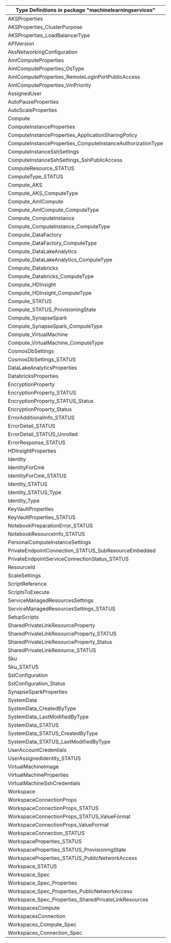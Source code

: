 | Type Definitions in package "machinelearningservices"      | v1beta20210701 |
|------------------------------------------------------------|----------------|
| AKSProperties                                              | v1beta20210701 |
| AKSProperties_ClusterPurpose                               | v1beta20210701 |
| AKSProperties_LoadBalancerType                             | v1beta20210701 |
| APIVersion                                                 | v1beta20210701 |
| AksNetworkingConfiguration                                 | v1beta20210701 |
| AmlComputeProperties                                       | v1beta20210701 |
| AmlComputeProperties_OsType                                | v1beta20210701 |
| AmlComputeProperties_RemoteLoginPortPublicAccess           | v1beta20210701 |
| AmlComputeProperties_VmPriority                            | v1beta20210701 |
| AssignedUser                                               | v1beta20210701 |
| AutoPauseProperties                                        | v1beta20210701 |
| AutoScaleProperties                                        | v1beta20210701 |
| Compute                                                    | v1beta20210701 |
| ComputeInstanceProperties                                  | v1beta20210701 |
| ComputeInstanceProperties_ApplicationSharingPolicy         | v1beta20210701 |
| ComputeInstanceProperties_ComputeInstanceAuthorizationType | v1beta20210701 |
| ComputeInstanceSshSettings                                 | v1beta20210701 |
| ComputeInstanceSshSettings_SshPublicAccess                 | v1beta20210701 |
| ComputeResource_STATUS                                     | v1beta20210701 |
| ComputeType_STATUS                                         | v1beta20210701 |
| Compute_AKS                                                | v1beta20210701 |
| Compute_AKS_ComputeType                                    | v1beta20210701 |
| Compute_AmlCompute                                         | v1beta20210701 |
| Compute_AmlCompute_ComputeType                             | v1beta20210701 |
| Compute_ComputeInstance                                    | v1beta20210701 |
| Compute_ComputeInstance_ComputeType                        | v1beta20210701 |
| Compute_DataFactory                                        | v1beta20210701 |
| Compute_DataFactory_ComputeType                            | v1beta20210701 |
| Compute_DataLakeAnalytics                                  | v1beta20210701 |
| Compute_DataLakeAnalytics_ComputeType                      | v1beta20210701 |
| Compute_Databricks                                         | v1beta20210701 |
| Compute_Databricks_ComputeType                             | v1beta20210701 |
| Compute_HDInsight                                          | v1beta20210701 |
| Compute_HDInsight_ComputeType                              | v1beta20210701 |
| Compute_STATUS                                             | v1beta20210701 |
| Compute_STATUS_ProvisioningState                           | v1beta20210701 |
| Compute_SynapseSpark                                       | v1beta20210701 |
| Compute_SynapseSpark_ComputeType                           | v1beta20210701 |
| Compute_VirtualMachine                                     | v1beta20210701 |
| Compute_VirtualMachine_ComputeType                         | v1beta20210701 |
| CosmosDbSettings                                           | v1beta20210701 |
| CosmosDbSettings_STATUS                                    | v1beta20210701 |
| DataLakeAnalyticsProperties                                | v1beta20210701 |
| DatabricksProperties                                       | v1beta20210701 |
| EncryptionProperty                                         | v1beta20210701 |
| EncryptionProperty_STATUS                                  | v1beta20210701 |
| EncryptionProperty_STATUS_Status                           | v1beta20210701 |
| EncryptionProperty_Status                                  | v1beta20210701 |
| ErrorAdditionalInfo_STATUS                                 | v1beta20210701 |
| ErrorDetail_STATUS                                         | v1beta20210701 |
| ErrorDetail_STATUS_Unrolled                                | v1beta20210701 |
| ErrorResponse_STATUS                                       | v1beta20210701 |
| HDInsightProperties                                        | v1beta20210701 |
| Identity                                                   | v1beta20210701 |
| IdentityForCmk                                             | v1beta20210701 |
| IdentityForCmk_STATUS                                      | v1beta20210701 |
| Identity_STATUS                                            | v1beta20210701 |
| Identity_STATUS_Type                                       | v1beta20210701 |
| Identity_Type                                              | v1beta20210701 |
| KeyVaultProperties                                         | v1beta20210701 |
| KeyVaultProperties_STATUS                                  | v1beta20210701 |
| NotebookPreparationError_STATUS                            | v1beta20210701 |
| NotebookResourceInfo_STATUS                                | v1beta20210701 |
| PersonalComputeInstanceSettings                            | v1beta20210701 |
| PrivateEndpointConnection_STATUS_SubResourceEmbedded       | v1beta20210701 |
| PrivateEndpointServiceConnectionStatus_STATUS              | v1beta20210701 |
| ResourceId                                                 | v1beta20210701 |
| ScaleSettings                                              | v1beta20210701 |
| ScriptReference                                            | v1beta20210701 |
| ScriptsToExecute                                           | v1beta20210701 |
| ServiceManagedResourcesSettings                            | v1beta20210701 |
| ServiceManagedResourcesSettings_STATUS                     | v1beta20210701 |
| SetupScripts                                               | v1beta20210701 |
| SharedPrivateLinkResourceProperty                          | v1beta20210701 |
| SharedPrivateLinkResourceProperty_STATUS                   | v1beta20210701 |
| SharedPrivateLinkResourceProperty_Status                   | v1beta20210701 |
| SharedPrivateLinkResource_STATUS                           | v1beta20210701 |
| Sku                                                        | v1beta20210701 |
| Sku_STATUS                                                 | v1beta20210701 |
| SslConfiguration                                           | v1beta20210701 |
| SslConfiguration_Status                                    | v1beta20210701 |
| SynapseSparkProperties                                     | v1beta20210701 |
| SystemData                                                 | v1beta20210701 |
| SystemData_CreatedByType                                   | v1beta20210701 |
| SystemData_LastModifiedByType                              | v1beta20210701 |
| SystemData_STATUS                                          | v1beta20210701 |
| SystemData_STATUS_CreatedByType                            | v1beta20210701 |
| SystemData_STATUS_LastModifiedByType                       | v1beta20210701 |
| UserAccountCredentials                                     | v1beta20210701 |
| UserAssignedIdentity_STATUS                                | v1beta20210701 |
| VirtualMachineImage                                        | v1beta20210701 |
| VirtualMachineProperties                                   | v1beta20210701 |
| VirtualMachineSshCredentials                               | v1beta20210701 |
| Workspace                                                  | v1beta20210701 |
| WorkspaceConnectionProps                                   | v1beta20210701 |
| WorkspaceConnectionProps_STATUS                            | v1beta20210701 |
| WorkspaceConnectionProps_STATUS_ValueFormat                | v1beta20210701 |
| WorkspaceConnectionProps_ValueFormat                       | v1beta20210701 |
| WorkspaceConnection_STATUS                                 | v1beta20210701 |
| WorkspaceProperties_STATUS                                 | v1beta20210701 |
| WorkspaceProperties_STATUS_ProvisioningState               | v1beta20210701 |
| WorkspaceProperties_STATUS_PublicNetworkAccess             | v1beta20210701 |
| Workspace_STATUS                                           | v1beta20210701 |
| Workspace_Spec                                             | v1beta20210701 |
| Workspace_Spec_Properties                                  | v1beta20210701 |
| Workspace_Spec_Properties_PublicNetworkAccess              | v1beta20210701 |
| Workspace_Spec_Properties_SharedPrivateLinkResources       | v1beta20210701 |
| WorkspacesCompute                                          | v1beta20210701 |
| WorkspacesConnection                                       | v1beta20210701 |
| Workspaces_Compute_Spec                                    | v1beta20210701 |
| Workspaces_Connection_Spec                                 | v1beta20210701 |

